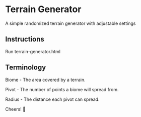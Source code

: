 # Terrain Generator
A simple randomized terrain generator with adjustable settings

## Instructions
Run terrain-generator.html

## Terminology
Biome - The area covered by a terrain.

Pivot - The number of points a biome will spread from.

Radius - The distance each pivot can spread.

Cheers! :beers:
